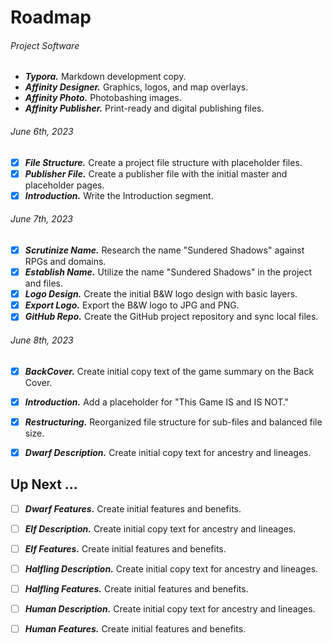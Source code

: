 # Roadmap

###### Project Software

- ***Typora.*** Markdown development copy.
- ***Affinity Designer.*** Graphics, logos, and map overlays.
- ***Affinity Photo.*** Photobashing images.
- ***Affinity Publisher.*** Print-ready and digital publishing files.

###### June 6th, 2023

- [x] ***File Structure.*** Create a project file structure with placeholder files.
- [x] ***Publisher File.*** Create a publisher file with the initial master and placeholder pages.
- [x] ***Introduction.*** Write the Introduction segment.

###### June 7th, 2023

- [x] ***Scrutinize Name.***  Research the name "Sundered Shadows" against RPGs and domains.
- [x] ***Establish Name.*** Utilize the name "Sundered Shadows" in the project and files.
- [x] ***Logo Design.*** Create the initial B&W logo design with basic layers.
- [x] ***Export Logo.*** Export the B&W logo to JPG and PNG.
- [x] ***GitHub Repo.*** Create the GitHub project repository and sync local files.

###### June 8th, 2023

- [x] ***BackCover.*** Create initial copy text of the game summary on the Back Cover.
- [x] ***Introduction.*** Add a placeholder for "This Game IS and IS NOT."
- [x] ***Restructuring.*** Reorganized file structure for sub-files and balanced file size.
- [x] ***Dwarf Description.*** Create initial copy text for ancestry and lineages.



## Up Next ...

- [ ] ***Dwarf Features.*** Create initial features and benefits.

- [ ] ***Elf Description.*** Create initial copy text for ancestry and lineages.
- [ ] ***Elf Features.*** Create initial features and benefits.

- [ ] ***Halfling Description.*** Create initial copy text for ancestry and lineages.
- [ ] ***Halfling Features.*** Create initial features and benefits.

- [ ] ***Human Description.*** Create initial copy text for ancestry and lineages.
- [ ] ***Human Features.*** Create initial features and benefits.
